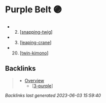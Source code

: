 # Purple Belt 🟣

- 2. [[snapping-twig]]
- 3. [[leaping-crane]]
- 20. [[twin-kimono]]

[//begin]: # "Autogenerated link references for markdown compatibility"
[snapping-twig]: ../techniques/snapping-twig "Snapping Twig"
[leaping-crane]: ../techniques/leaping-crane "Leaping Crane"
[hobbies.karate.kenpo.techniques.twin-kimono]: ../techniques/hobbies.karate.kenpo.techniques.twin-kimono "Twin Kimono"
[//end]: # "Autogenerated link references"

## Backlinks

> - [Overview](..\index.md)
>   - [[3-purple]]

_Backlinks last generated 2023-06-03 15:59:40_


[//begin]: # "Autogenerated link references for markdown compatibility"
[snapping-twig]: ../techniques/snapping-twig.md "Snapping Twig"
[leaping-crane]: ../techniques/leaping-crane.md "Leaping Crane"
[twin-kimono]: ../techniques/twin-kimono.md "Twin Kimono"
[3-purple]: 3-purple.md "Purple Belt 🟣"
[//end]: # "Autogenerated link references"